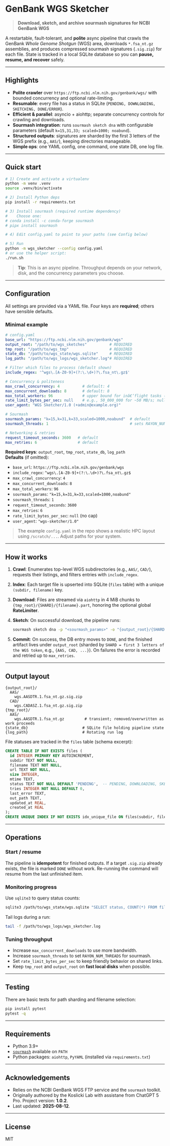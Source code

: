 # GenBank WGS Sketcher

> **Download, sketch, and archive sourmash signatures for NCBI GenBank WGS**

A restartable, fault-tolerant, and **polite** async pipeline that crawls
the GenBank *Whole Genome Shotgun* (WGS) area, downloads `*.fsa_nt.gz`
assemblies, and produces compressed sourmash signatures (`.sig.zip`) for each file.
State is tracked in a local SQLite database so you can **pause, resume, and recover** safely.

---

## Highlights

- **Polite crawler** over `https://ftp.ncbi.nlm.nih.gov/genbank/wgs/` with bounded concurrency and optional rate-limiting.
- **Resumable**: every file has a status in SQLite (`PENDING, DOWNLOADING, SKETCHING, DONE/ERROR`).
- **Efficient & parallel**: asyncio + aiohttp; separate concurrency controls for crawling and downloads.
- **Sourmash integration**: runs `sourmash sketch dna` with configurable parameters (default `k=15,31,33; scaled=1000; noabund`).  
- **Structured outputs**: signatures are sharded by the first 3 letters of the WGS prefix (e.g., `AAS/`), keeping directories manageable.
- **Simple ops**: one YAML config, one command, one state DB, one log file.

---

## Quick start

```bash
# 1) Create and activate a virtualenv
python -m venv .venv
source .venv/bin/activate

# 2) Install Python deps
pip install -r requirements.txt

# 3) Install sourmash (required runtime dependency)
#    Choose one:
# conda install -c conda-forge sourmash
# pipx install sourmash

# 4) Edit config.yaml to point to your paths (see Config below)

# 5) Run
python -m wgs_sketcher --config config.yaml
# or use the helper script:
./run.sh
```

> **Tip**: This is an async pipeline. Throughput depends on your network, disk, and the concurrency parameters you choose.

---

## Configuration

All settings are provided via a YAML file. Four keys are **required**; others have sensible defaults.

### Minimal example

```yaml
# config.yaml
base_url: "https://ftp.ncbi.nlm.nih.gov/genbank/wgs"
output_root: "/path/to/wgs_sketches"          # REQUIRED
tmp_root: "/path/to/wgs_tmp"                  # REQUIRED
state_db: "/path/to/wgs_state/wgs.sqlite"     # REQUIRED
log_path: "/path/to/wgs_logs/wgs_sketcher.log"# REQUIRED

# Filter which files to process (default shown)
include_regex: '^wgs\.[A-Z0-9]+(?:\.\d+)?\.fsa_nt\.gz$'

# Concurrency & politeness
max_crawl_concurrency: 4          # default: 4
max_concurrent_downloads: 8       # default: 8
max_total_workers: 96             # upper bound for inâ€‘flight tasks (default: 96)
rate_limit_bytes_per_sec: null    # e.g., 50_000_000 for ~50 MB/s; null = unlimited
user_agent: "WGS Sketcher/1.0 (+admin@example.org)"

# Sourmash
sourmash_params: "k=15,k=31,k=33,scaled=1000,noabund"  # default
sourmash_threads: 1                                    # sets RAYON_NUM_THREADS for sourmash

# Networking & retries
request_timeout_seconds: 3600   # default
max_retries: 6                  # default
```

**Required keys**: `output_root`, `tmp_root`, `state_db`, `log_path`  
**Defaults** (if omitted):  
- `base_url`: `https://ftp.ncbi.nlm.nih.gov/genbank/wgs`  
- `include_regex`: `^wgs\.[A-Z0-9]+(?:\.\d+)?\.fsa_nt\.gz$`  
- `max_crawl_concurrency`: `4`  
- `max_concurrent_downloads`: `8`  
- `max_total_workers`: `96`  
- `sourmash_params`: `"k=15,k=31,k=33,scaled=1000,noabund"`  
- `sourmash_threads`: `1`  
- `request_timeout_seconds`: `3600`  
- `max_retries`: `6`  
- `rate_limit_bytes_per_sec`: `null` (no cap)  
- `user_agent`: `"wgs-sketcher/1.0"`

> The example `config.yaml` in the repo shows a realistic HPC layout using `/scratch/...`. Adjust paths for your system.

---

## How it works

1. **Crawl**: Enumerates top-level WGS subdirectories (e.g., `AAS/`, `CAD/`), requests their listings, and filters entries with `include_regex`.
2. **Index**: Each target file is upserted into SQLite (`files` table) with a unique `(subdir, filename)` key.
3. **Download**: Files are streamed via `aiohttp` in 4 MiB chunks to `{tmp_root}/{SHARD}/{filename}.part`, honoring the optional global **RateLimiter**.
4. **Sketch**: On successful download, the pipeline runs:

   ```bash
   sourmash sketch dna -p "<sourmash_params>" -o "{output_root}/{SHARD}/{filename}.sig.zip" "{tmp_root}/{SHARD}/{filename}"
   ```

5. **Commit**: On success, the DB entry moves to `DONE`, and the finished artifact lives under `output_root` (sharded by `SHARD = first 3 letters of the WGS token`, e.g., `{AAS, CAD, ...}`). On failures the error is recorded and retried up to `max_retries`.

---

## Output layout

```
{output_root}/
  AAS/
    wgs.AASDTR.1.fsa_nt.gz.sig.zip
  CAD/
    wgs.CADASZ.1.fsa_nt.gz.sig.zip
{tmp_root}/
  AAS/
    wgs.AASDTR.1.fsa_nt.gz         # transient; removed/overwritten as work proceeds
{state_db}                        # SQLite file holding pipeline state
{log_path}                        # Rotating run log
```

File statuses are tracked in the `files` table (schema excerpt):

```sql
CREATE TABLE IF NOT EXISTS files (
  id INTEGER PRIMARY KEY AUTOINCREMENT,
  subdir TEXT NOT NULL,
  filename TEXT NOT NULL,
  url TEXT NOT NULL,
  size INTEGER,
  mtime TEXT,
  status TEXT NOT NULL DEFAULT 'PENDING',  -- PENDING, DOWNLOADING, SKETCHING, DONE, ERROR
  tries INTEGER NOT NULL DEFAULT 0,
  last_error TEXT,
  out_path TEXT,
  updated_at REAL,
  created_at REAL
);
CREATE UNIQUE INDEX IF NOT EXISTS idx_unique_file ON files(subdir, filename);
```

---

## Operations

### Start / resume
The pipeline is **idempotent** for finished outputs. If a target `.sig.zip` already exists, the file is marked `DONE` without work. Re-running the command will resume from the last unfinished item.

### Monitoring progress
Use `sqlite3` to query status counts:

```bash
sqlite3 /path/to/wgs_state/wgs.sqlite "SELECT status, COUNT(*) FROM files GROUP BY status;"
```

Tail logs during a run:

```bash
tail -f /path/to/wgs_logs/wgs_sketcher.log
```

### Tuning throughput
- Increase `max_concurrent_downloads` to use more bandwidth.  
- Increase `sourmash_threads` to set `RAYON_NUM_THREADS` for sourmash.  
- Set `rate_limit_bytes_per_sec` to keep friendly behavior on shared links.  
- Keep `tmp_root` and `output_root` on **fast local disks** when possible.

---

## Testing

There are basic tests for path sharding and filename selection:

```bash
pip install pytest
pytest -q
```

---

## Requirements

- Python 3.9+
- [`sourmash`](https://sourmash.readthedocs.io/) available on `PATH`
- Python packages: `aiohttp`, `PyYAML` (installed via `requirements.txt`)

---

## Acknowledgements

- Relies on the NCBI GenBank WGS FTP service and the `sourmash` toolkit.
- Originally authored by the Koslicki Lab with assistane from ChatGPT 5 Pro. Project version: **1.0.2**.
- Last updated: **2025-08-12**.

---

## License

MIT
